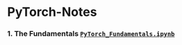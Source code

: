 # PyTorch-Notes
### 1. The Fundamentals [`PyTorch_Fundamentals.ipynb`](https://github.com/ItsSanad/PyTorch-Notes/blob/main/PyTorch_Fundamentals.ipynb)
